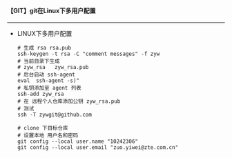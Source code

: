 #### 【GIT】git在Linux下多用户配置

------------------------------------------

*   LINUX下多用户配置

    ```shell
    # 生成 rsa rsa.pub
    ssh-keygen -t rsa -C "comment messages" -f zyw
    # 当前目录下生成
    # zyw_rsa   zyw_rsa.pub
    # 后台启动 ssh-agent
    eval  ssh-agent -s)"
    # 私钥添加至 agent 列表
    ssh-add zyw_rsa
    # 在 远程个人仓库添加公钥 zyw_rsa.pub
    # 测试
    ssh -T zywgit@github.com
    
    # clone 下目标仓库
    # 设置本地 用户名和密码
    git config --local user.name "10242306"
    git config --local user.email "zuo.yiwei@zte.com.cn"
    ```

    
